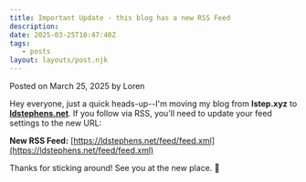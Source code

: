 ```yaml
---
title: Important Update - this blog has a new RSS Feed
description:
date: 2025-03-25T10:47:40Z
tags:
   - posts
layout: layouts/post.njk
---
```


Posted on March 25, 2025 by Loren

Hey everyone, just a quick heads-up--I'm moving my blog from **lstep.xyz** to [**ldstephens.net**](https://ldstephens.net). If you follow via RSS, you'll need to update your feed settings to the new URL:

**New RSS Feed:** [https://ldstephens.net/feed/feed.xml](https://ldstephens.net/feed/feed.xml)

Thanks for sticking around! See you at the new place. 🚀
